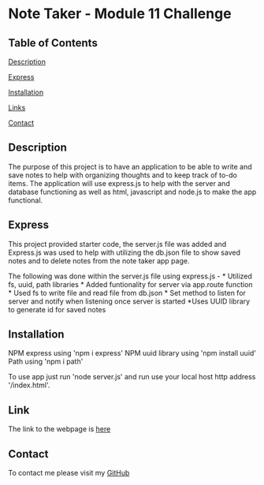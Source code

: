 # Note Taker - Module 11 Challenge

## Table of Contents

[Description](#description)

[Express](#express)

[Installation](#installation)

[Links](#links)

[Contact](#contact)

## Description 

The purpose of this project is to have an application to be able to write and save notes to help with organizing thoughts and to keep track of to-do items.  The application will use express.js to help with the server and database functioning as well as html, javascript and node.js to make the app functional.  


## Express

This project provided starter code, the server.js file was added and Express.js was used to help with utilizing the db.json file to show saved notes and to delete notes from the note taker app page.  

The following was done within the server.js file using express.js - 
    * Utilized fs, uuid, path libraries
    * Added funtionality for server via app.route function
    * Used fs to write file and read file from db.json 
    * Set method to listen for server and notify when listening once server is started
    *Uses UUID library to generate id for saved notes

## Installation

NPM express using 'npm i express' 
NPM uuid library using 'npm install uuid' 
Path using 'npm i path' 

To use app just run 'node server.js' and run use your local host http address '/index.html'.

## Link

The link to the webpage is [here](https://j-faust.github.io/note-taker)

## Contact 

To contact me please visit my [GitHub](https://github.com/j-faust)